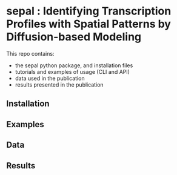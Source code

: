 # sepal : Identifying Transcription Profiles with Spatial Patterns by Diffusion-based Modeling

This repo contains:
* the sepal python package, and installation files
* tutorials and examples of usage (CLI and API)
* data used in the publication
* results presented in the publication


## Installation


## Examples

## Data

## Results
